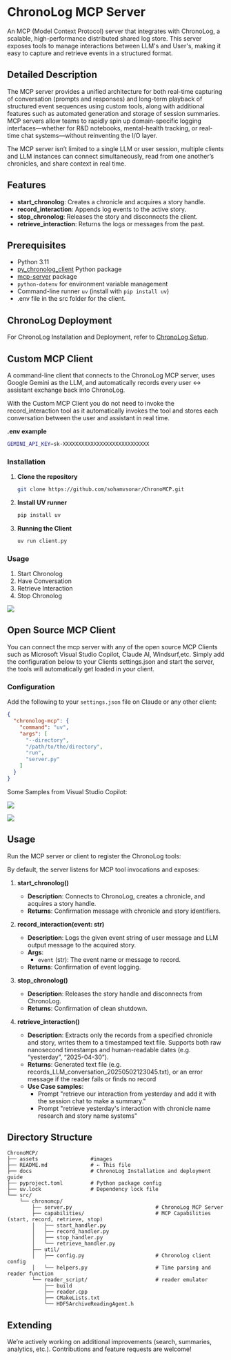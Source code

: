 # ChronoLog MCP Server

An MCP (Model Context Protocol) server that integrates with ChronoLog, a scalable, high-performance distributed shared log store. This server exposes tools to manage interactions between LLM's and User's, making it easy to capture and retrieve events in a structured format.

## Detailed Description

The MCP server provides a unified architecture for both real-time capturing of conversation (prompts and responses) and long-term playback of structured event sequences using custom tools, along with additional features such as automated generation and storage of session summaries.
MCP servers allow teams to rapidly spin up domain-specific logging interfaces—whether for  R&D notebooks, mental-health tracking, or real-time chat systems—without reinventing the I/O layer.

The MCP server isn’t limited to a single LLM or user session, multiple clients and LLM instances can connect simultaneously, read from one another’s chronicles, and share context in real time.

## Features

- **start_chronolog**: Creates a chronicle and acquires a story handle.
- **record_interaction**: Appends log events to the active story.
- **stop_chronolog**: Releases the story and disconnects the client.
- **retrieve_interaction**: Returns the logs or messages from the past.

## Prerequisites

- Python 3.11
- [py_chronolog_client](https://github.com/grc-iit/ChronoLog) Python package
- [mcp-server](https://github.com/sohamvsonar/chronoMCP) package
- `python-dotenv` for environment variable management
- Command-line runner `uv` (install with `pip install uv`)
- .env file in the src folder for the client.

## ChronoLog Deployment

For ChronoLog Installation and Deployment, refer to [ChronoLog Setup](https://github.com/sohamvsonar/ChronoMCP/blob/main/Chronolog_setup.md).

## Custom MCP Client

A command-line client that connects to the ChronoLog MCP server, uses Google Gemini as the LLM, and automatically records every user ↔ assistant exchange back into ChronoLog.

With the Custom MCP Client you do not need to invoke the record_interaction tool as it automatically invokes the tool and stores each conversation between the user and assistant in real time.

**.env example**
   ```bash
   GEMINI_API_KEY=sk-XXXXXXXXXXXXXXXXXXXXXXXXXXXX
   ```


### Installation

1. **Clone the repository**
   ```bash
   git clone https://github.com/sohamvsonar/ChronoMCP.git
   ```

2. **Install UV runner**
   ```bash
   pip install uv
   ```
3. **Running the Client**
   ```bash
   uv run client.py
   ```

### Usage

1. Start Chronolog
2. Have Conversation
3. Retrieve Interaction
4. Stop Chronolog

 ![](https://github.com/sohamvsonar/ChronoMCP/blob/main/assets/mcp-client.png)

## Open Source MCP Client

You can connect the mcp server with any of the open source MCP Clients such as Microsoft Visual Studio Copilot, Claude AI, Windsurf,etc.
Simply add the configuration below to your Clients settings.json and start the server, the tools will automatically get loaded in your client.

### Configuration

Add the following to your `settings.json` file on Claude or any other client:

```json
{
  "chronolog-mcp": {
    "command": "uv",
    "args": [
      "--directory",
      "/path/to/the/directory",
      "run",
      "server.py"
    ]
  }
}
```

Some Samples from Visual Studio Copilot:

 ![](https://github.com/sohamvsonar/ChronoMCP/blob/main/assets/mcp-retievecopilot.png)

 ![](https://github.com/sohamvsonar/ChronoMCP/blob/main/assets/mcp-retrieve-diseasepred.png)

## Usage

Run the MCP server or client to register the ChronoLog tools:

By default, the server listens for MCP tool invocations and exposes:

1. **start_chronolog()**
   - **Description**: Connects to ChronoLog, creates a chronicle, and acquires a story handle.
   - **Returns**: Confirmation message with chronicle and story identifiers.

2. **record_interaction(event: str)**
   - **Description**: Logs the given event string of user message and LLM output message to the acquired story.
   - **Args**:
     - `event` (str): The event name or message to record.
   - **Returns**: Confirmation of event logging.

3. **stop_chronolog()**
   - **Description**: Releases the story handle and disconnects from ChronoLog.
   - **Returns**: Confirmation of clean shutdown.

4. **retrieve_interaction()**
   - **Description**: Extracts only the records from a specified chronicle and story, writes them to a timestamped text file. Supports both raw nanosecond timestamps and human-readable dates (e.g. “yesterday”, “2025-04-30”).
   - **Returns**: Generated text file (e.g. records_LLM_conversation_20250502123045.txt), or an error message if the reader fails or finds no record
   - **Use Case samples**: 
      - Prompt "retrieve our interaction from yesterday and add  it with the session chat to make a summary."
      - Prompt "retrieve yesterday's interaction with chronicle name research and story name systems"

## Directory Structure

```
ChronoMCP/
├── assets                 #images
├── README.md              # ← This file
├── docs                   # ChronoLog Installation and deployment guide
├── pyproject.toml         # Python package config
├── uv.lock                # Dependency lock file
└── src/
    └── chronomcp/
        ├── server.py                           # ChronoLog MCP Server
        ├── capabilities/                       # MCP Capabilities (start, record, retrieve, stop)
        │   ├── start_handler.py
        │   ├── record_handler.py
        │   ├── stop_handler.py
        │   └── retrieve_handler.py
        ├── util/
        │   ├── config.py                       # Chronolog client config
        │   └── helpers.py                      # Time parsing and reader function
        └── reader_script/                      # reader emulator
            ├── build
            ├── reader.cpp
            ├── CMakeLists.txt
            └── HDF5ArchiveReadingAgent.h
```


## Extending

We’re actively working on additional improvements (search, summaries, analytics, etc.). Contributions and feature requests are welcome!
